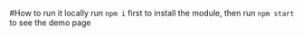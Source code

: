 #How to run it locally
run `npm i` first to install the module, then run `npm start` to see the demo page
